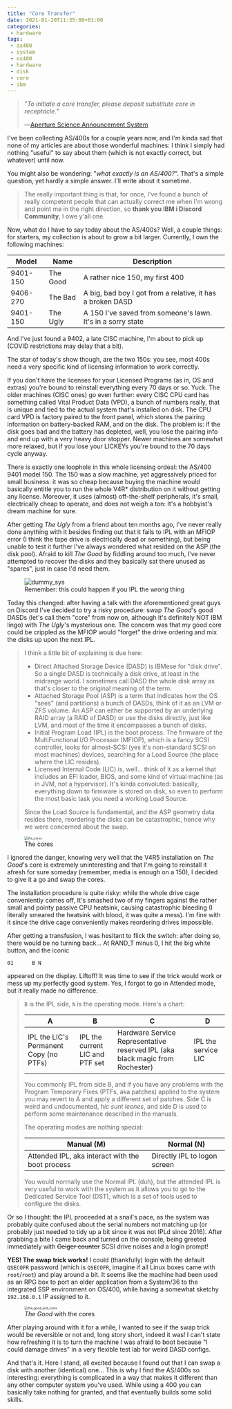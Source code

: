 ```yaml
---
title: "Core Transfer"
date: 2021-01-20T11:35:00+01:00
categories:
 - hardware
tags:
 - as400
 - system
 - os400
 - hardware
 - disk
 - core
 - ibm
---
```



>  "*To initiate a core transfer, please deposit substitute core in receptacle.*"
>
> ―[Aperture Science Announcement System](https://half-life.fandom.com/wiki/Aperture_Science_Announcement_System)

I've been collecting AS/400s for a couple years now, and I'm kinda sad that none of my articles are about those wonderful machines: I think I simply had nothing "useful" to say about them (which is not exactly correct, but whatever) until now.

You might also be wondering: "*what exactly is an AS/400?*". That's a simple question, yet hardly a simple answer. I'll write about it sometime.

> The really important thing is that, for once, I've found a bunch of really competent people that can actually correct me when I'm wrong and point me in the right direction, so **thank you IBM i Discord Community**, I owe y'all one.

Now, what do I have to say today about the AS/400s? Well, a couple things: for starters, my collection is about to grow a bit larger. Currently, I own the following machines:

| Model    | Name     | Description                                                 |
| -------- | -------- | ----------------------------------------------------------- |
| 9401-150 | The Good | A rather nice 150, my first 400                             |
| 9406-270 | The Bad  | A big, bad boy I got from a relative, it has a broken DASD  |
| 9401-150 | The Ugly | A 150 I've saved from someone's lawn. It's in a sorry state |

And I've just found a 9402, a late CISC machine, I'm about to pick up (COVID restrictions may delay that a bit). 

The star of today's show though, are the two 150s: you see, most 400s need a very specific kind of licensing information to work correctly. 

If you don't have the licenses for your Licensed Programs (as in, OS and extras) you're bound to reinstall everything every 70 days or so. Yuck. The older machines (CISC ones) go even further: every CISC CPU card has something called Vital Product Data (VPD), a bunch of numbers really, that is unique and tied to the actual system that's installed on disk. The CPU card VPD is factory paired to the front panel, which stores the pairing information on battery-backed RAM, and on the disk. The problem is: if the disk goes bad and the battery has depleted, well, you lose the pairing info and end up with a very heavy door stopper. Newer machines are somewhat more relaxed, but if you lose your LICKEYs you're bound to the 70 days cycle anyway.

There is exactly one loophole in this whole licensing ordeal: the AS/400 9401 model 150. The 150 was a slow machine, yet aggressively priced for small business: it was so cheap because buying the machine would basically entitle you to run the whole V4R* distribution on it without getting any license. Moreover, it uses (almost) off-the-shelf peripherals, it's small, electrically cheap to operate, and does not weigh a ton: It's a hobbyist's dream machine for sure. 

After getting *The Ugly* from a friend about ten months ago, I've never really done anything with it besides finding out that it fails to IPL with an MFIOP error (I think the tape drive is electrically dead or something), but being unable to test it further I've always wondered what resided on the ASP (the disk pool). Afraid to kill *The Good* by fiddling around too much, I've never attempted to recover the disks and they basically sat there unused as "spares", just in case I'd need them. 

<figure>
  <img src="https://raw.githubusercontent.com/jack23247/blog/master/img/dummy_sys.jpg" alt="dummy_sys"/>
  <figcaption>Remember: this could happen if you IPL the wrong thing</figcaption>
</figure>

Today this changed: after having a talk with the aforementioned great guys on Discord I've decided to try a risky procedure: swap *The Good*'s good DASDs (let's call them "core" from now on, although it's definitely NOT IBM lingo) with *The Ugly*'s mysterious one. The concern was that my good core could be crippled as the MFIOP would "forget" the drive ordering and mix the disks up upon the next IPL.

> I think a little bit of explaining is due here:
>
> - Direct Attached Storage Device (DASD) is IBMese for "disk drive". So a single DASD is technically a disk drive, at least in the midrange world. I sometimes call DASD the whole disk array as that's closer to the original meaning of the term.
> - Attached Storage Pool (ASP) is a term that indicates how the OS "sees" (and partitions) a bunch of DASDs, think of it as an LVM or ZFS volume. An ASP can either be supported by an underlying RAID array (a RAID of DASD) or use the disks directly, just like LVM, and most of the time it encompasses a bunch of disks.
> - Initial Program Load (IPL) is the boot process. The firmware of the MultiFunctional I/O Processor (MFIOP), which is a fancy SCSI controller, looks for almost-SCSI (yes it's non-standard SCSI on most machines) devices, searching for a Load Source (the place where the LIC resides).
> - Licensed Internal Code (LIC) is, well... think of it as a kernel that includes an EFI loader, BIOS, and some kind of virtual machine (as in JVM, not a hypervisor). It's kinda convoluted: basically, everything down to firmware is stored on disk, so even to perform the most basic task you need a working Load Source.
>
> Since the Load Source is fundamental, and the ASP geometry data resides there, reordering the disks can be catastrophic, hence why we were concerned about the swap.

<figure>
  <img src="https://raw.githubusercontent.com/jack23247/blog/master/img/the_cores.jpg" alt="the_cores" style="zoom:50%;" />
  <figcaption>The cores</figcaption>
</figure>


I ignored the danger, knowing very well that the V4R5 installation on *The Good*'s core is extremely uninteresting and that I'm going to reinstall it afresh for sure someday (remember, media is enough on a 150), I decided to give it a go and swap the cores.

The installation procedure is quite risky: while the whole drive cage conveniently comes off, It's smashed two of my fingers against the rather small and pointy passive CPU heatsink, causing catastrophic bleeding (I literally smeared the heatsink with blood, it was quite a mess). I'm fine with it since the drive cage conveniently makes reordering drives impossible.

After getting a transfusion, I was hesitant to flick the switch: after doing so, there would be no turning back... At RAND_T minus 0, I hit the big white button, and the iconic  

```
01		B N
```

appeared on the display. Liftoff! It was time to see if the trick would work or mess up my perfectly good system. Yes, I forgot to go in Attended mode, but it really made no difference.

> `B` is the IPL side, `N` is the operating mode. Here's a chart:
>
> | A                                      | B                               | C                                                            | D                   |
> | -------------------------------------- | ------------------------------- | ------------------------------------------------------------ | ------------------- |
> | IPL the LIC's Permanent Copy (no PTFs) | IPL the current LIC and PTF set | Hardware Service Representative reserved IPL (aka black magic from Rochester) | IPL the service LIC |
>
> You commonly IPL from side B, and if you have any problems with the Program Temporary Fixes (PTFs, aka patches) applied to the system you may revert to A and apply a different set of patches. Side C is weird and undocumented, *hic sunt leones*, and side D is used to perform some maintenance described in the manuals.
>
> The operating modes are nothing special:
>
> | Manual (M)                                       | Normal (N)                   |
> | ------------------------------------------------ | ---------------------------- |
> | Attended IPL, aka interact with the boot process | Directly IPL to logon screen |
>
> You would normally use the Normal IPL (duh), but the attended IPL is very useful to work with the system as it allows you to go to the Dedicated Service Tool (DST), which is a set of tools used to configure the disks.

Or so I thought: the IPL proceeded at a snail's pace, as the system was probably quite confused about the serial numbers not matching up (or probably just needed to tidy up a bit since it was not IPLd since 2016). After grabbing a bite I came back and turned on the console, being greeted immediately with ~~Geiger counter~~ SCSI drive noises and a login prompt! 

**YES! The swap trick works!** I could (thankfully) login with the default `QSECOFR` password (which is `QSECOFR`, imagine if all Linux boxes came with `root`/`root`) and play around a bit. It seems like the machine had been used as an RPG box to port an older application from a System/36 to the integrated SSP environment on OS/400, while having a somewhat sketchy `192.168.0.1` IP assigned to it. 

<figure>
<img src="https://raw.githubusercontent.com/jack23247/blog/master/img/the_good_and_cores.jpg" alt="the_good_and_cores" style="zoom: 50%;" />
  <figcaption><i>The Good</i> with the cores</figcaption>
</figure>



After playing around with it for a while, I wanted to see if the swap trick would be reversible or not and, long story short, indeed it was! I can't state how refreshing it is to turn the machine I was afraid to boot because "I could damage drives" in a very flexible test lab for weird DASD configs.

And that's it. Here I stand, all excited because I found out that I can swap a disk with another (identical) one... This is why I find the AS/400s so interesting: everything is complicated in a way that makes it different than any other computer system you've used. While using a 400 you can basically take nothing for granted, and that eventually builds some solid skills.

